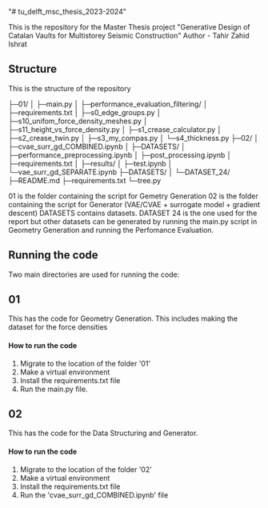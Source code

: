 "# tu_delft_msc_thesis_2023-2024"

This is the repository for the Master Thesis project "Generative Design of Catalan Vaults for Multistorey Seismic Construction"
Author - Tahir Zahid Ishrat

## Structure
This is the structure of the repository

├─01/
│ ├─main.py
│ ├─performance_evaluation_filtering/
│ ├─requirements.txt
│ ├─s0_edge_groups.py
│ ├─s10_unifom_force_density_meshes.py
│ ├─s11_height_vs_force_density.py
│ ├─s1_crease_calculator.py
│ ├─s2_crease_twin.py
│ ├─s3_my_compas.py
│ └─s4_thickness.py
├─02/
│ ├─cvae_surr_gd_COMBINED.ipynb
│ ├─DATASETS/
│ ├─performance_preprocessing.ipynb
│ ├─post_processing.ipynb
│ ├─requirements.txt
│ ├─results/
│ ├─test.ipynb
│ └─vae_surr_gd_SEPARATE.ipynb
├─DATASETS/
│ └─DATASET_24/
├─README.md
├─requirements.txt
└─tree.py

01 is the folder containing the script for Gemetry Generation
02 is the folder containing the script for Generator (VAE/CVAE + surrogate model + gradient descent)
DATASETS contains datasets. DATASET 24 is the one used for the report but other datasets can be generated by running the main.py script in Geometry Generation and running the Perfomance Evaluation. 


## Running the code
Two main directories are used for running the code:

## 01
This has the code for Geometry Generation. 
This includes making the dataset for the force densities

#### How to run the code
1. Migrate to the location of the folder '01'
2. Make a virtual environment
3. Install the requirements.txt file
4. Run the main.py file.

## 02
This has the code for the Data Structuring and Generator.

#### How to run the code
1. Migrate to the location of the folder '02'
2. Make a virtual environment
3. Install the requirements.txt file
4. Run the 'cvae_surr_gd_COMBINED.ipynb' file
